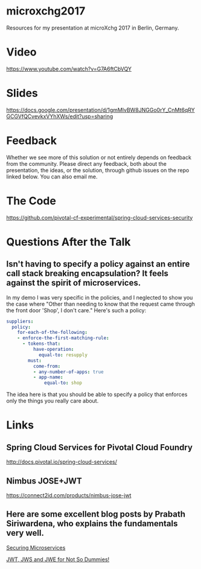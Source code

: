 # microxchg2017
Resources for my presentation at microXchg 2017 in Berlin, Germany.

# Video
https://www.youtube.com/watch?v=G7A6ftCbVQY

# Slides
https://docs.google.com/presentation/d/1gmMlvBW8JNGGo0rY_CnMt6qRYGCGVfQCvevkxVYhXWs/edit?usp=sharing

# Feedback
Whether we see more of this solution or not entirely depends on feedback from the community. Please direct any feedback, both about the presentation, the ideas, or the solution, through github issues on the repo linked below. You can also email me.

# The Code
https://github.com/pivotal-cf-experimental/spring-cloud-services-security

# Questions After the Talk

## Isn't having to specify a policy against an entire call stack breaking encapsulation? It feels against the spirit of microservices.

In my demo I was very specific in the policies, and I neglected to show you the case where "Other than needing to know that the request came through the front door 'Shop', I don't care." Here's such a policy:

```yaml
suppliers:
  policy:
    for-each-of-the-following:
    - enforce-the-first-matching-rule:
      - tokens-that:
          have-operation:
            equal-to: resupply
        must:
          come-from:
          - any-number-of-apps: true
          - app-name:
              equal-to: shop
```
The idea here is that you should be able to specify a policy that enforces only the things you really care about. 

# Links

## Spring Cloud Services for Pivotal Cloud Foundry
http://docs.pivotal.io/spring-cloud-services/

## Nimbus JOSE+JWT
https://connect2id.com/products/nimbus-jose-jwt

## Here are some excellent blog posts by Prabath Siriwardena, who explains the fundamentals very well.

[Securing Microservices](https://medium.facilelogin.com/securing-microservices-with-oauth-2-0-jwt-and-xacml-d03770a9a838#.pdhie0o6l)

[JWT, JWS and JWE for Not So Dummies!](https://medium.facilelogin.com/jwt-jws-and-jwe-for-not-so-dummies-b63310d201a3#.wac92a69y)
